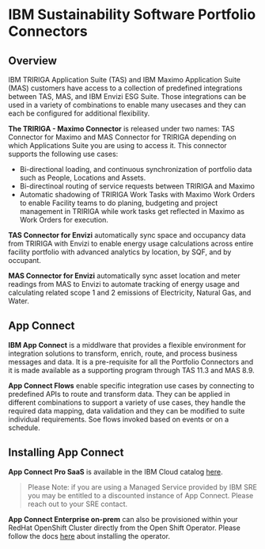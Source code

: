 # IBM Sustainability Software Portfolio Connectors

## Overview

IBM TRIRIGA Application Suite (TAS) and IBM Maximo Application Suite (MAS) customers have access to a collection of predefined integrations between TAS, MAS, and IBM Envizi ESG Suite. Those integrations can be used in a variety of combinations to enable many usecases and they can each be configured for additional flexibility. 

**The TRIRIGA - Maximo Connector** is released under two names: TAS Connector for Maximo and MAS Connector for TRIRIGA depending on which Applications Suite you are using to access it. This connector supports the following use cases:  
- Bi-directional loading, and continuous synchronization of portfolio data such as People, Locations and Assets.
- Bi-directinoal routing of service requests between TRIRIGA and Maximo
- Automatic shadowing of TRIRIGA Work Tasks with Maximo Work Orders to enable Facility teams to do planing, budgeting and project management in TRIRIGA while work tasks get reflected in Maximo as Work Orders for execution.

**TAS Connector for Envizi** automatically sync space and occupancy data from TRIRIGA with Envizi to enable energy usage calculations across entire facility portfolio with advanced analytics by location, by SQF, and by occupant.

**MAS Connector for Envizi** automatically sync asset location and meter readings from MAS to Envizi to automate tracking of energy usage and calculating related scope 1 and 2 emissions of Electricity, Natural Gas, and Water.


## App Connect

**IBM App Connect** is a middlware that provides a flexible environment for integration solutions to transform, enrich, route, and process business messages and data. It is a pre-requisite for all the Portfolio Connectors and it is made available as a supporting program through TAS 11.3 and MAS 8.9.

**App Connect Flows** enable specific integration use cases by connecting to predefined APIs to route and transform data. They can be applied in different combinations to support a variety of use cases, they handle the required data mapping, data validation and they can be modified to suite individual requirements. Soe flows invoked based on events or on a schedule.


## Installing App Connect

**App Connect Pro SaaS** is available in the IBM Cloud catalog [here](https://cloud.ibm.com/catalog/services/app-connect). 
>Please Note: if you are using a Managed Service provided by IBM SRE you may be entitled to a discounted instance of App Connect. Please reach out to your SRE contact.

**App Connect Enterprise on-prem** can also be provisioned within your RedHat OpenShift Cluster directly from the Open Shift Operator. Please follow the docs [here](https://www.ibm.com/docs/en/mas-cd/continuous-delivery?topic=ons-app-connect) about installing the operator.